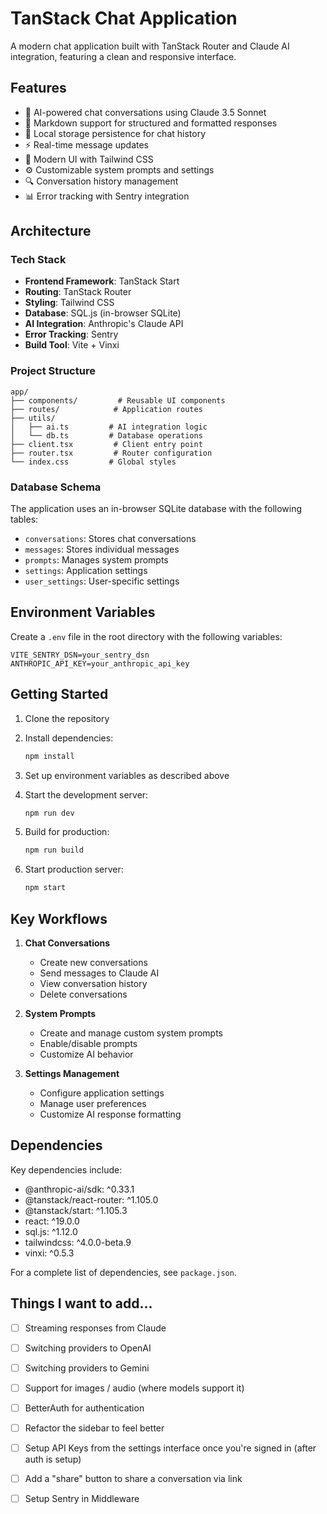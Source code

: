 # TanStack Chat Application

A modern chat application built with TanStack Router and Claude AI integration, featuring a clean and responsive interface.

## Features

- 💬 AI-powered chat conversations using Claude 3.5 Sonnet
- 📝 Markdown support for structured and formatted responses
- 💾 Local storage persistence for chat history
- ⚡ Real-time message updates
- 🎨 Modern UI with Tailwind CSS
- ⚙️ Customizable system prompts and settings
- 🔍 Conversation history management
- 📊 Error tracking with Sentry integration

## Architecture

### Tech Stack
- **Frontend Framework**: TanStack Start
- **Routing**: TanStack Router
- **Styling**: Tailwind CSS
- **Database**: SQL.js (in-browser SQLite)
- **AI Integration**: Anthropic's Claude API
- **Error Tracking**: Sentry
- **Build Tool**: Vite + Vinxi

### Project Structure
```
app/
├── components/         # Reusable UI components
├── routes/            # Application routes
├── utils/
│   ├── ai.ts         # AI integration logic
│   └── db.ts         # Database operations
├── client.tsx         # Client entry point
├── router.tsx         # Router configuration
└── index.css         # Global styles
```

### Database Schema
The application uses an in-browser SQLite database with the following tables:
- `conversations`: Stores chat conversations
- `messages`: Stores individual messages
- `prompts`: Manages system prompts
- `settings`: Application settings
- `user_settings`: User-specific settings

## Environment Variables

Create a `.env` file in the root directory with the following variables:

```env
VITE_SENTRY_DSN=your_sentry_dsn
ANTHROPIC_API_KEY=your_anthropic_api_key
```

## Getting Started

1. Clone the repository
2. Install dependencies:
   ```bash
   npm install
   ```

3. Set up environment variables as described above

4. Start the development server:
   ```bash
   npm run dev
   ```

5. Build for production:
   ```bash
   npm run build
   ```

6. Start production server:
   ```bash
   npm start
   ```

## Key Workflows

1. **Chat Conversations**
   - Create new conversations
   - Send messages to Claude AI
   - View conversation history
   - Delete conversations

2. **System Prompts**
   - Create and manage custom system prompts
   - Enable/disable prompts
   - Customize AI behavior

3. **Settings Management**
   - Configure application settings
   - Manage user preferences
   - Customize AI response formatting

## Dependencies

Key dependencies include:
- @anthropic-ai/sdk: ^0.33.1
- @tanstack/react-router: ^1.105.0
- @tanstack/start: ^1.105.3
- react: ^19.0.0
- sql.js: ^1.12.0
- tailwindcss: ^4.0.0-beta.9
- vinxi: ^0.5.3

For a complete list of dependencies, see `package.json`.

## Things I want to add...

- [ ] Streaming responses from Claude
- [ ] Switching providers to OpenAI 
- [ ] Switching providers to Gemini
- [ ] Support for images / audio (where models support it)
- [ ] BetterAuth for authentication
- [ ] Refactor the sidebar to feel better
- [ ] Setup API Keys from the settings interface once you're signed in (after auth is setup)
- [ ] Add a "share" button to share a conversation via link
- [ ] Setup Sentry in Middleware

